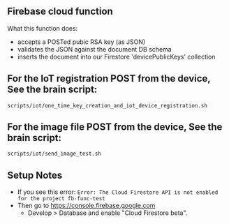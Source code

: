 ## Firebase cloud function 

What this function does:
- accepts a POSTed pubic RSA key (as JSON)
- validates the JSON against the document DB schema
- inserts the document into our Firestore 'devicePublicKeys' collection

## For the IoT registration POST from the device, See the brain script:
`scripts/iot/one_time_key_creation_and_iot_device_registration.sh`

## For the image file POST from the device, See the brain script:
`scripts/iot/send_image_test.sh`

## Setup Notes
- If you see this error: `Error: The Cloud Firestore API is not enabled for the project fb-func-test`
- Then go to https://console.firebase.google.com
  - Develop > Database and enable "Cloud Firestore beta".


